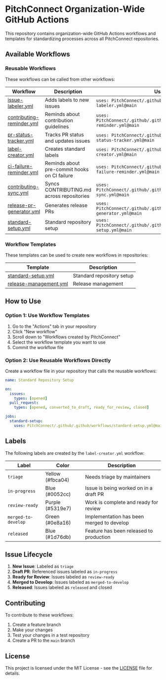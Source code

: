 # PitchConnect Organization-Wide GitHub Actions

This repository contains organization-wide GitHub Actions workflows and templates for standardizing processes across all PitchConnect repositories.

## Available Workflows

### Reusable Workflows

These workflows can be called from other workflows:

| Workflow | Description | Usage |
|----------|-------------|-------|
| [issue-labeler.yml](.github/workflows/issue-labeler.yml) | Adds labels to new issues | `uses: PitchConnect/.github/.github/workflows/issue-labeler.yml@main` |
| [contributing-reminder.yml](.github/workflows/contributing-reminder.yml) | Reminds about contribution guidelines | `uses: PitchConnect/.github/.github/workflows/contributing-reminder.yml@main` |
| [pr-status-tracker.yml](.github/workflows/pr-status-tracker.yml) | Tracks PR status and updates issues | `uses: PitchConnect/.github/.github/workflows/pr-status-tracker.yml@main` |
| [label-creator.yml](.github/workflows/label-creator.yml) | Creates standard labels | `uses: PitchConnect/.github/.github/workflows/label-creator.yml@main` |
| [ci-failure-reminder.yml](.github/workflows/ci-failure-reminder.yml) | Reminds about pre-commit hooks on CI failure | `uses: PitchConnect/.github/.github/workflows/ci-failure-reminder.yml@main` |
| [contributing-sync.yml](.github/workflows/contributing-sync.yml) | Syncs CONTRIBUTING.md across repositories | `uses: PitchConnect/.github/.github/workflows/contributing-sync.yml@main` |
| [release-pr-generator.yml](.github/workflows/release-pr-generator.yml) | Generates release PRs | `uses: PitchConnect/.github/.github/workflows/release-pr-generator.yml@main` |
| [standard-setup.yml](.github/workflows/standard-setup.yml) | Standard repository setup | `uses: PitchConnect/.github/.github/workflows/standard-setup.yml@main` |

### Workflow Templates

These templates can be used to create new workflows in repositories:

| Template | Description |
|----------|-------------|
| [standard-setup.yml](.github/workflow-templates/standard-setup.yml) | Standard repository setup |
| [release-management.yml](.github/workflow-templates/release-management.yml) | Release management |

## How to Use

### Option 1: Use Workflow Templates

1. Go to the "Actions" tab in your repository
2. Click "New workflow"
3. Scroll down to "Workflows created by PitchConnect"
4. Select the workflow template you want to use
5. Commit the workflow file

### Option 2: Use Reusable Workflows Directly

Create a workflow file in your repository that calls the reusable workflows:

```yaml
name: Standard Repository Setup

on:
  issues:
    types: [opened]
  pull_request:
    types: [opened, converted_to_draft, ready_for_review, closed]

jobs:
  standard-setup:
    uses: PitchConnect/.github/.github/workflows/standard-setup.yml@main
```

## Labels

The following labels are created by the `label-creator.yml` workflow:

| Label | Color | Description |
|-------|-------|-------------|
| `triage` | Yellow (#fbca04) | Needs triage by maintainers |
| `in-progress` | Blue (#0052cc) | Issue is being worked on in a draft PR |
| `review-ready` | Purple (#5319e7) | Work is complete and ready for review |
| `merged-to-develop` | Green (#0e8a16) | Implementation has been merged to develop |
| `released` | Blue (#1d76db) | Feature has been released to production |

## Issue Lifecycle

1. **New Issue**: Labeled as `triage`
2. **Draft PR**: Referenced issues labeled as `in-progress`
3. **Ready for Review**: Issues labeled as `review-ready`
4. **Merged to Develop**: Issues labeled as `merged-to-develop`
5. **Released**: Issues labeled as `released` and closed

## Contributing

To contribute to these workflows:

1. Create a feature branch
2. Make your changes
3. Test your changes in a test repository
4. Create a PR to the `main` branch

## License

This project is licensed under the MIT License - see the [LICENSE](LICENSE) file for details.
